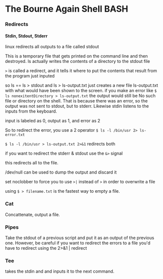# The Bourne Again Shell BASH

### Redirects

#### Stdin, Stdout, Stderr

linux redirects all outputs to a file called stdout

This is a temporary file that gets printed on the command line and then destroyed. 
ls actually writes the contents of a directory to the stdout file

`>` is called a redirect, and it tells it where to put the contents that result from the program just inputed

so ls == ls > stdout
and ls > ls-output.txt just creates a new file ls-output.txt with  what would have been shown to the screen.
if you make an error like `$ ls nonexitentDirectory > ls-output.txt` the output would still be No such file or directory on the shell. That is because there was an error, so the output was not sent to stdout, but to stderr. 
Likewise stdin listens to the inputs from the keyboard. 

input is labeled as 0, output as 1, and error as 2

So to redirect the error, you use a 2 operator 
`$ ls -l /bin/usr 2> ls-error.txt` 

`$ ls -l /bin/usr > ls-output.txt 2>&1` redirects both

if you want to redirect the stderr & stdout use the `&>` signal

this redirects all to the file. 

/dev/null can be used to dump the output and discard it

set noclobber to force you to use `>|` instead of `>` in order to overwrite a file

using `$ > filename.txt` is the fastest way to empty a file.

### Cat

Concattenate, output a file. 

### Pipes

Take the stdout of a previous script and put it as an output of the previous one.
However, be careful if you want to redirect the errors to a file you'd have to redirect using the 2>&1 | redirect

### Tee
takes the stdin and and inputs it to the next command. 


